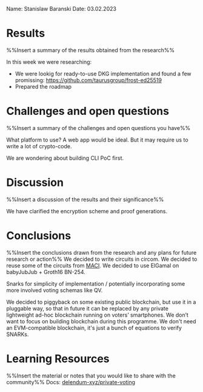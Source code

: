 Name: Stanislaw Baranski
Date: 03.02.2023

# Results
%%Insert a summary of the results obtained from the research%%

In this week we were researching:
- We were lookig for ready-to-use DKG implementation and found a few promissing: https://github.com/taurusgroup/frost-ed25519
- Prepared the roadmap
  

# Challenges and open questions
%%Insert a summary of the challenges and open questions you have%%

What platform to use? A web app would be ideal. But it may require us to write a lot of crypto-code.

We are wondering about building CLI PoC first.


# Discussion
%%Insert a discussion of the results and their significance%%

We have clarified the encryption scheme and proof generations.

# Conclusions
%%Insert the conclusions drawn from the research and any plans for future research or action%%
We decided to write circuits in circom.
We decided to reuse some of the circuits from [MACI](https://github.com/privacy-scaling-explorations/maci/tree/master/circuits/circom).
We decided to use ElGamal on babyJubJub + Groth16 BN-254.

Snarks for simplicity of implementation / potentially incorporating some more involved voting schemas like QV.

We decided to piggyback on some existing public blockchain, but use it in a pluggable way, so that in future it can be replaced by any private lightweight ad-hoc blockchain running on voters’ smartphones. We don’t want to focus on building blockchain during this programme.
We don't need an EVM-compatible blockchain, it's just a bunch of equations to verify SNARKs.

# Learning Resources
%%Insert the material or notes that you would like to share with the community%%
Docs: [delendum-xyz/private-voting](https://github.com/delendum-xyz/private-voting/tree/main/docs)
